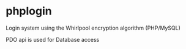 phplogin
========

Login system using the Whirlpool encryption algorithm (PHP/MySQL)

PDO api is used for Database access

